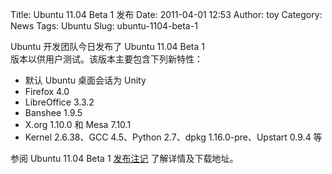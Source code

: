Title: Ubuntu 11.04 Beta 1 发布
Date: 2011-04-01 12:53
Author: toy
Category: News
Tags: Ubuntu
Slug: ubuntu-1104-beta-1

Ubuntu 开发团队今日发布了 Ubuntu 11.04 Beta 1  
版本以供用户测试。该版本主要包含下列新特性：

+ 默认 Ubuntu 桌面会话为 Unity  
+ Firefox 4.0  
+ LibreOffice 3.3.2  
+ Banshee 1.9.5  
+ X.org 1.10.0 和 Mesa 7.10.1  
+ Kernel 2.6.38、GCC 4.5、Python 2.7、dpkg 1.16.0-pre、Upstart 0.9.4 等

参阅 Ubuntu 11.04 Beta 1 [发布注记][n] 了解详情及下载地址。

[n]: http://www.ubuntu.com/testing/natty/beta
